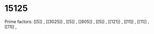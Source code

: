 # 15125

Prime factors: [[5]] , [[3025]] , [[5]] , [[605]] , [[5]] , [[121]] , [[11]] , [[11]] , [[11]] , 